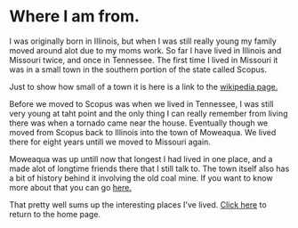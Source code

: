 # Where I am from.

I was originally born in Illinois, but when I was still really young my family moved around alot due to my moms work.
So far I have lived in Illinois and Missouri twice, and once in Tennessee.
The first time I lived in Missouri it was in a small town in the southern portion of the state called Scopus.<br>

Just to show how small of a town it is here is a link to the [wikipedia page.](https://en.wikipedia.org/wiki/Scopus,_Missouri)<br>

Before we moved to Scopus was when we lived in Tennessee, I was still very young at taht point and the only thing I can really remember from living there was when a tornado came near the house.
Eventually though we moved from Scopus back to Illinois into the town of Moweaqua.
We lived there for eight years untill we moved to Missouri again.<br>

Moweaqua was up untill now that longest I had lived in one place, and a made alot of longtime friends there that I still talk to.
The town itself also has a bit of history behind it involving the old coal mine.
If you want to know more about that you can go [here.](https://en.wikipedia.org/wiki/Moweaqua,_Illinois)<br>

That pretty well sums up the interesting places I've lived.
[Click here](ReadMe.md) to return to the home page.
